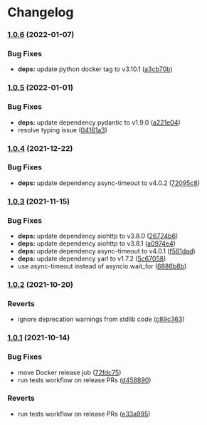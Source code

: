 # Changelog

### [1.0.6](https://www.github.com/cailloumajor/opcua-webhmi-bridge/compare/v1.0.5...v1.0.6) (2022-01-07)


### Bug Fixes

* **deps:** update python docker tag to v3.10.1 ([a3cb70b](https://www.github.com/cailloumajor/opcua-webhmi-bridge/commit/a3cb70b944dc544889900668f147fc1eb8009567))

### [1.0.5](https://www.github.com/cailloumajor/opcua-webhmi-bridge/compare/v1.0.4...v1.0.5) (2022-01-01)


### Bug Fixes

* **deps:** update dependency pydantic to v1.9.0 ([a221e04](https://www.github.com/cailloumajor/opcua-webhmi-bridge/commit/a221e04db458e8b11ae10b4246ed95c1ec68f7cc))
* resolve typing issue ([04161a3](https://www.github.com/cailloumajor/opcua-webhmi-bridge/commit/04161a3f1288a12e3104a92b908c9363837da218))

### [1.0.4](https://www.github.com/cailloumajor/opcua-webhmi-bridge/compare/v1.0.3...v1.0.4) (2021-12-22)


### Bug Fixes

* **deps:** update dependency async-timeout to v4.0.2 ([72095c8](https://www.github.com/cailloumajor/opcua-webhmi-bridge/commit/72095c813d8a27682ec6fee9d7c96d780e397960))

### [1.0.3](https://www.github.com/cailloumajor/opcua-webhmi-bridge/compare/v1.0.2...v1.0.3) (2021-11-15)


### Bug Fixes

* **deps:** update dependency aiohttp to v3.8.0 ([26724b6](https://www.github.com/cailloumajor/opcua-webhmi-bridge/commit/26724b6cefb5fdb7818264b5bc2df0deebe463cd))
* **deps:** update dependency aiohttp to v3.8.1 ([a0974e4](https://www.github.com/cailloumajor/opcua-webhmi-bridge/commit/a0974e4a58d4b93412c363c2a06bd5b59dc0fa1d))
* **deps:** update dependency async-timeout to v4.0.1 ([f581dad](https://www.github.com/cailloumajor/opcua-webhmi-bridge/commit/f581dad34d157a34d7ce55252b078fc471c9503b))
* **deps:** update dependency yarl to v1.7.2 ([5c67058](https://www.github.com/cailloumajor/opcua-webhmi-bridge/commit/5c67058ccd7527049b47a5f909ca655c9fa8cc0f))
* use async-timeout instead of asyncio.wait_for ([6886b8b](https://www.github.com/cailloumajor/opcua-webhmi-bridge/commit/6886b8ba2780cc5320fb56a8ff6abdd88af27709))

### [1.0.2](https://www.github.com/cailloumajor/opcua-webhmi-bridge/compare/v1.0.1...v1.0.2) (2021-10-20)


### Reverts

* ignore deprecation warnings from stdlib code ([c89c363](https://www.github.com/cailloumajor/opcua-webhmi-bridge/commit/c89c3630a4cd14b58069381b8c64c789f6d5b51b))

### [1.0.1](https://www.github.com/cailloumajor/opcua-webhmi-bridge/compare/v1.0.0...v1.0.1) (2021-10-14)


### Bug Fixes

* move Docker release job ([72fdc75](https://www.github.com/cailloumajor/opcua-webhmi-bridge/commit/72fdc75245edd5340951bf21af15859de0cca07a))
* run tests workflow on release PRs ([d458890](https://www.github.com/cailloumajor/opcua-webhmi-bridge/commit/d45889010728581244c7abec00c46936dca6098c))


### Reverts

* run tests workflow on release PRs ([e33a995](https://www.github.com/cailloumajor/opcua-webhmi-bridge/commit/e33a99529c6c4fef3c4e09c5a6e39acae98d664b))
